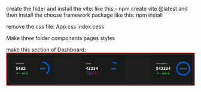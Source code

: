 create the filder and install the vite:
like this:- npm create vite @latest
and then install the choose framework package like this: npm install



remove the css file:
App.css
index.cess

Make three folder 
components
pages
styles


make this section of Dashboard:
![Alt text](<Screenshot 2024-01-09 141329.png>)
